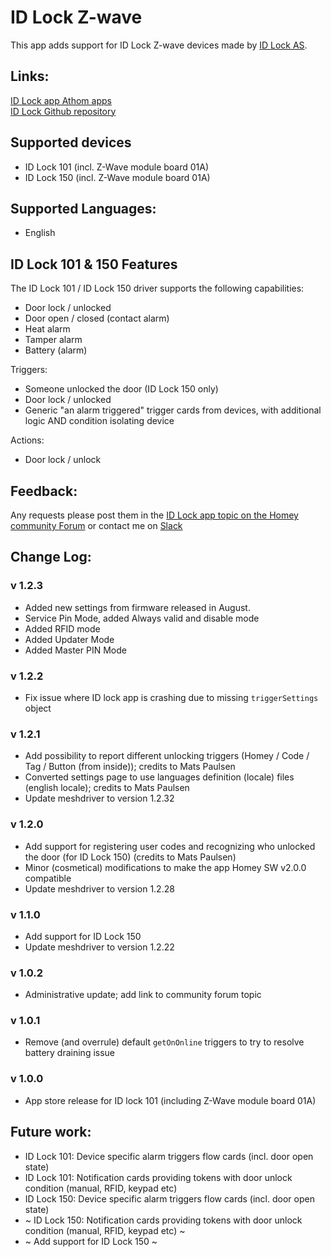 # ID Lock Z-wave

This app adds support for ID Lock Z-wave devices made by [ID Lock AS](https://idlock.no/).

## Links:
[ID Lock app Athom apps](https://apps.athom.com/app/no.IDLock)                    
[ID Lock Github repository](https://github.com/TedTolboom/no.IDLock)   

## Supported devices
* ID Lock 101 (incl. Z-Wave module board 01A)   
* ID Lock 150 (incl. Z-Wave module board 01A)    

## Supported Languages:
* English

## ID Lock 101 & 150 Features

The ID Lock 101 / ID Lock 150 driver supports the following capabilities:
* Door lock / unlocked
* Door open / closed (contact alarm)
* Heat alarm
* Tamper alarm
* Battery (alarm)

Triggers:
* Someone unlocked the door (ID Lock 150 only)
* Door lock / unlocked
* Generic "an alarm triggered" trigger cards from devices, with additional logic AND condition isolating device

 Actions:
 * Door lock / unlock

 ## Feedback:
 Any requests please post them in the [ID Lock app topic on the Homey community Forum](https://community.athom.com/t/161) or contact me on [Slack](https://athomcommunity.slack.com/team/tedtolboom)   

## Change Log:
### v 1.2.3
* Added new settings from firmware released in August.
* Service Pin Mode, added Always valid and disable mode
* Added RFID mode
* Added Updater Mode
* Added Master PIN Mode

### v 1.2.2
* Fix issue where ID lock app is crashing due to missing `triggerSettings` object   

### v 1.2.1
* Add possibility to report different unlocking triggers (Homey / Code / Tag / Button (from inside)); credits to Mats Paulsen   
* Converted settings page to use languages definition (locale) files (english locale); credits to Mats Paulsen      
* Update meshdriver to version 1.2.32   

### v 1.2.0
* Add support for registering user codes and recognizing who unlocked the door (for ID Lock 150) (credits to Mats Paulsen)      
* Minor (cosmetical) modifications to make the app Homey SW v2.0.0 compatible      
* Update meshdriver to version 1.2.28   

### v 1.1.0
* Add support for ID Lock 150         
* Update meshdriver to version 1.2.22   

### v 1.0.2
* Administrative update; add link to community forum topic       

### v 1.0.1
* Remove (and overrule) default `getOnOnline` triggers to try to resolve battery draining issue    

### v 1.0.0
* App store release for ID lock 101 (including Z-Wave module board 01A)

## Future work:
* ID Lock 101: Device specific alarm triggers flow cards (incl. door open state)   
* ID Lock 101: Notification cards providing tokens with door unlock condition (manual, RFID, keypad etc)   
* ID Lock 150: Device specific alarm triggers flow cards (incl. door open state)   
* ~ ID Lock 150: Notification cards providing tokens with door unlock condition (manual, RFID, keypad etc) ~   
* ~ Add support for ID Lock 150 ~   
